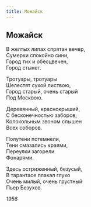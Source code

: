 ```yaml
---
title: Можайск
---
```

## Можайск

В желтых липах спрятан вечер,  
Сумерки спокойно сини,  
Город тих и обесцвечен,  
Город стынет.

Тротуары, тротуары  
Шелестят сухой листвою,  
Город старый, очень старый  
Под Москвою.

Деревянный, краснокрыший,  
С бесконечностью заборов,  
Колокольным звоном слышен  
Всех соборов.

Полутени потемнели,  
Тени смазались краями,  
Переулки загорели  
Фонарями.

Здесь остриженный, безусый,  
В тарантасе плакал глухо  
Очень милый, очень грустный  
Пьер Безухов.

*1956*
